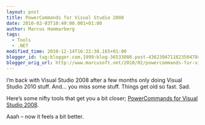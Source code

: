 ```yaml
---
layout: post
title: PowerCommands for Visual Studio 2008
date: 2010-02-03T10:49:00.001+01:00
author: Marcus Hammarberg
tags:
  - Tools
  - .NET
modified_time: 2010-12-14T16:22:38.165+01:00
blogger_id: tag:blogger.com,1999:blog-36533086.post-4362394711823504784
blogger_orig_url: http://www.marcusoft.net/2010/02/powercommands-for-visual-studio-2008.html
---
```



I’m back with Visual Studio 2008 after a few months only doing Visual
Studio 2010 stuff. And… you miss some stuff. Things get old so fast.
Sad.

Here’s some nifty tools that get you a bit closer;
<a href="http://code.msdn.microsoft.com/PowerCommands"
target="_blank">PowerCommands for Visual Studio 2008</a>.

Aaah – now it feels a bit better.
